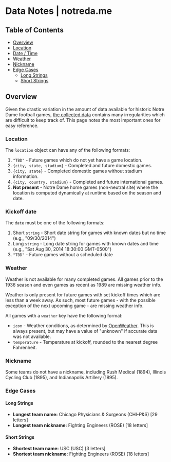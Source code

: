 # Data Notes | notreda.me

## Table of Contents

- [Overview](#overview)
- [Location](#location)
- [Date / Time](#date-time)
- [Weather](#weather)
- [Nickname](#nickname)
- [Edge Cases](#edge-cases)
  - [Long Strings](#long-strings)
  - [Short Strings](#short-strings)

## Overview

Given the drastic variation in the amount of data available for historic Notre Dame football games,
[the collected data](../data/) contains many irregularities which are difficult to keep
track of. This page notes the most important ones for easy reference.

### Location

The `location` object can have any of the following formats:

1. `"TBD"` - Future games which do not yet have a game location.
1. `{city, state, stadium}` - Completed and future domestic games.
1. `{city, state}` - Completed domestic games without stadium information.
1. `{city, country, stadium}` - Completed and future international games.
1. **Not present** - Notre Dame home games (non-neutral site) where the location is computed
   dynamically at runtime based on the season and date.

### Kickoff date

The `date` must be one of the following formats:

1. Short `string` - Short date string for games with known dates but no time (e.g., "09/30/2014")
1. Long `string` - Long date string for games with known dates and time (e.g., "Sat Aug 30, 2014 18:30:00 GMT-0500")
1. `"TBD"` - Future games without a scheduled date

### Weather

Weather is not available for many completed games. All games prior to the 1936 season and even games
as recent as 1989 are missing weather info.

Weather is only present for future games with set kickoff times which are less than a week away. As
such, most future games - with the possible exception of the next upcoming game - are missing
weather info.

All games with a `weather` key have the following format:

- `icon` - Weather conditions, as determined by [OpenWeather](https://openweathermap.org/). This is
always present, but may have a value of "unknown" if accurate data was not available.
- `temperature` - Temperature at kickoff, rounded to the nearest degree Fahrenheit.

### Nickname

Some teams do not have a nickname, including Rush Medical (1894), Illinois Cycling Club (1895), and
Indianapolis Artillery (1895).

### Edge Cases

#### Long Strings

- **Longest team name:** Chicago Physicians & Surgeons (CHI-P&S) [29 letters]
- **Longest team nickname:** Fighting Engineers (ROSE) [18 letters]

#### Short Strings

- **Shortest team name:** USC (USC) [3 letters]
- **Shortest team nickname:** Fighting Engineers (ROSE) [18 letters]
